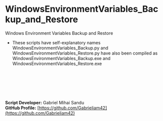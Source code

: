 # WindowsEnvironmentVariables_Backup_and_Restore

Windows Environment Variables Backup and Restore

* These scripts have self-explanatory names  WindowsEnvironmentVariables_Backup.py and WindowsEnvironmentVariables_Restore.py have also been compiled as WindowsEnvironmentVariables_Backup.exe and WindowsEnvironmentVariables_Restore.exe





<br><br>





<br><br>






**Script Developer:** Gabriel Mihai Sandu  
**GitHub Profile:** [https://github.com/Gabrieliam42](https://github.com/Gabrieliam42)
